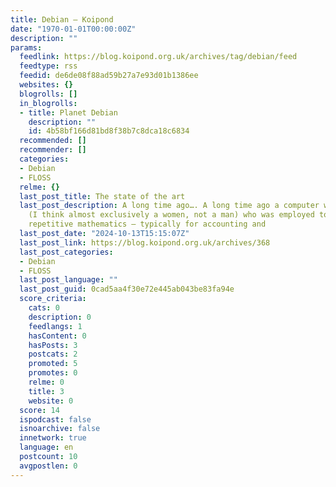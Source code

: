 ```yaml
---
title: Debian – Koipond
date: "1970-01-01T00:00:00Z"
description: ""
params:
  feedlink: https://blog.koipond.org.uk/archives/tag/debian/feed
  feedtype: rss
  feedid: de6de08f88ad59b27a7e93d01b1386ee
  websites: {}
  blogrolls: []
  in_blogrolls:
  - title: Planet Debian
    description: ""
    id: 4b58bf166d81bd8f38b7c8dca18c6834
  recommended: []
  recommender: []
  categories:
  - Debian
  - FLOSS
  relme: {}
  last_post_title: The state of the art
  last_post_description: A long time ago…. A long time ago a computer was a woman
    (I think almost exclusively a women, not a man) who was employed to do a lot of
    repetitive mathematics – typically for accounting and
  last_post_date: "2024-10-13T15:15:07Z"
  last_post_link: https://blog.koipond.org.uk/archives/368
  last_post_categories:
  - Debian
  - FLOSS
  last_post_language: ""
  last_post_guid: 0cad5aa4f30e72e445ab043be83fa94e
  score_criteria:
    cats: 0
    description: 0
    feedlangs: 1
    hasContent: 0
    hasPosts: 3
    postcats: 2
    promoted: 5
    promotes: 0
    relme: 0
    title: 3
    website: 0
  score: 14
  ispodcast: false
  isnoarchive: false
  innetwork: true
  language: en
  postcount: 10
  avgpostlen: 0
---
```

